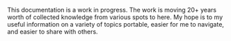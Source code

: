This documentation is a work in progress.  The work is moving 20+ years worth of collected knowledge from various spots to here.  My hope is to my useful information on a variety of topics portable, easier for me to navigate, and easier to share with others.  

